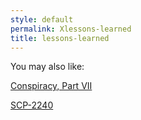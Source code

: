 ```yaml
---
style: default
permalink: Xlessons-learned
title: lessons-learned
---
```

You may also like:

[Conspiracy, Part VII](http://scp-wiki.net/conspiracy-part-vii)

[SCP-2240](http://scp-wiki.net/scp-2240)
